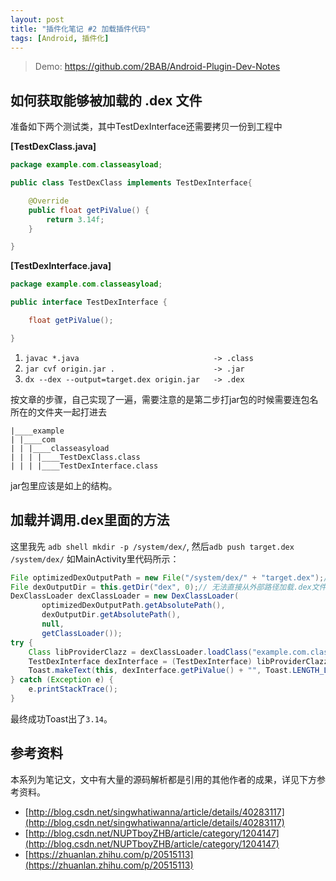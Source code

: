 ```yaml
---
layout: post
title: "插件化笔记 #2 加载插件代码"
tags: [Android, 插件化]
---
```


> Demo: https://github.com/2BAB/Android-Plugin-Dev-Notes

## 如何获取能够被加载的 .dex 文件

准备如下两个测试类，其中TestDexInterface还需要拷贝一份到工程中

**[TestDexClass.java]**

```java
package example.com.classeasyload;

public class TestDexClass implements TestDexInterface{

    @Override
    public float getPiValue() {
        return 3.14f;
    }

}
```

**[TestDexInterface.java]**

```java
package example.com.classeasyload;

public interface TestDexInterface {

    float getPiValue();

}
```



1. `javac *.java                              -> .class`
2. `jar cvf origin.jar .                      -> .jar`
3. `dx --dex --output=target.dex origin.jar   -> .dex`

<!--more-->

按文章的步骤，自己实现了一遍，需要注意的是第二步打jar包的时候需要连包名所在的文件夹一起打进去

```
|____example
| |____com
| | |____classeasyload
| | | |____TestDexClass.class
| | | |____TestDexInterface.class
```

jar包里应该是如上的结构。

## 加载并调用.dex里面的方法

这里我先 `adb shell mkdir -p /system/dex/`, 然后`adb push target.dex /system/dex/`
如MainActivity里代码所示：

```java
File optimizedDexOutputPath = new File("/system/dex/" + "target.dex");// 外部路径
File dexOutputDir = this.getDir("dex", 0);// 无法直接从外部路径加载.dex文件，需要指定APP内部路径作为缓存目录（.dex文件会被解压到此目录）
DexClassLoader dexClassLoader = new DexClassLoader(
       optimizedDexOutputPath.getAbsolutePath(),
       dexOutputDir.getAbsolutePath(),
       null,
       getClassLoader());
try {
    Class libProviderClazz = dexClassLoader.loadClass("example.com.classeasyload.TestDexClass");
    TestDexInterface dexInterface = (TestDexInterface) libProviderClazz.newInstance();
    Toast.makeText(this, dexInterface.getPiValue() + "", Toast.LENGTH_LONG).show();
} catch (Exception e) {
    e.printStackTrace();
}
```

最终成功Toast出了`3.14`。


## 参考资料

本系列为笔记文，文中有大量的源码解析都是引用的其他作者的成果，详见下方参考资料。

- [http://blog.csdn.net/singwhatiwanna/article/details/40283117](http://blog.csdn.net/singwhatiwanna/article/details/40283117)
- [http://blog.csdn.net/NUPTboyZHB/article/category/1204147](http://blog.csdn.net/NUPTboyZHB/article/category/1204147)
- [https://zhuanlan.zhihu.com/p/20515113](https://zhuanlan.zhihu.com/p/20515113)


